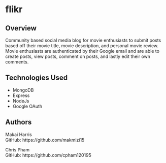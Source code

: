 <h1>flikr</h1>
<h2>Overview</h2>
<p>Community based social media blog for movie enthusiasts to submit posts based off their movie title, movie description, and personal movie review. Movie enthusiasts are authenticated by their Google email and are able to create posts, view posts, comment on posts, and lastly edit their own comments. 
<h2>Technologies Used</h2>
<ul>
    <li>MongoDB</li>
    <li>Express</li>
    <li>NodeJs</li>
    <li>Google OAuth</li>
</ul>
<h2>Authors</h2>
<p>Makai Harris <br> GitHub: https://github.com/makmizi15</p>
<p>Chris Pham <br> GitHub: https://github.com/cpham120195</p>